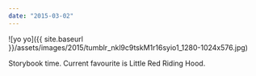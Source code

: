 ```yaml
---
date: "2015-03-02"
---
```


![yo yo]({{ site.baseurl }}/assets/images/2015/tumblr_nkl9c9tskM1r16syio1_1280-1024x576.jpg)

Storybook time. Current favourite is Little Red Riding Hood.
